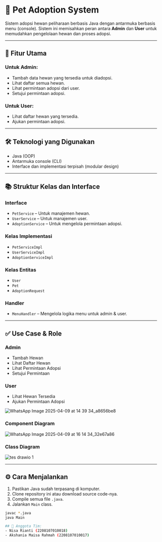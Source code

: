# 🐾 Pet Adoption System

Sistem adopsi hewan peliharaan berbasis Java dengan antarmuka berbasis menu (console). Sistem ini memisahkan peran antara **Admin** dan **User** untuk memudahkan pengelolaan hewan dan proses adopsi.

---

## 📌 Fitur Utama

### Untuk Admin:
- Tambah data hewan yang tersedia untuk diadopsi.
- Lihat daftar semua hewan.
- Lihat permintaan adopsi dari user.
- Setujui permintaan adopsi.

### Untuk User:
- Lihat daftar hewan yang tersedia.
- Ajukan permintaan adopsi.

---

## 🛠️ Teknologi yang Digunakan

- Java (OOP)
- Antarmuka console (CLI)
- Interface dan implementasi terpisah (modular design)

---

## 📚 Struktur Kelas dan Interface

### Interface
- `PetService` – Untuk manajemen hewan.
- `UserService` – Untuk manajemen user.
- `AdoptionService` – Untuk mengelola permintaan adopsi.

### Kelas Implementasi
- `PetServiceImpl`
- `UserServiceImpl`
- `AdoptionServiceImpl`

### Kelas Entitas
- `User`
- `Pet`
- `AdoptionRequest`

### Handler
- `MenuHandler` – Mengelola logika menu untuk admin & user.

---

## ✅ Use Case & Role

### Admin
- Tambah Hewan
- Lihat Daftar Hewan
- Lihat Permintaan Adopsi
- Setujui Permintaan

### User
- Lihat Hewan Tersedia
- Ajukan Permintaan Adopsi
  
![WhatsApp Image 2025-04-09 at 14 39 34_a8656be8](https://github.com/user-attachments/assets/d8d9e149-16c2-4964-be5f-257e55a12a70)

### Component Diagram
![WhatsApp Image 2025-04-09 at 16 14 34_32e67a86](https://github.com/user-attachments/assets/e24a6264-3733-430e-90bf-3282c4996b0e)

### Class Diagram
![tes drawio 1](https://github.com/user-attachments/assets/7cf20ade-00e3-45b2-9eef-993919a3178f)

---

## ⚙️ Cara Menjalankan

1. Pastikan Java sudah terpasang di komputer.
2. Clone repository ini atau download source code-nya.
3. Compile semua file `.java`.
4. Jalankan `Main` class.

```bash
javac *.java
java Main

## 👥 Anggota Tim:
- Nisa Rianti (2208107010018)
- Akshania Maisa Rahmah (2208107010017)
